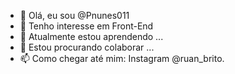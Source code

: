 - 👋 Olá, eu sou @Pnunes011
- 👀 Tenho interesse em Front-End
- 🌱 Atualmente estou aprendendo ...
- 💞️ Estou procurando colaborar ...
- 📫 Como chegar até mim: Instagram @ruan_brito. 

<!---
Pnunes011/Pnunes011 is a ✨ special ✨ repository because its `README.md` (this file) appears on your GitHub profile.
You can click the Preview link to take a look at your changes.
--->
